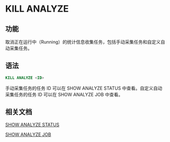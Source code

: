 # KILL ANALYZE

## 功能

取消正在运行中（Running）的统计信息收集任务，包括手动采集任务和自定义自动采集任务。

## 语法

```SQL
KILL ANALYZE <ID>
```

手动采集任务的任务 ID 可以在 SHOW ANALYZE STATUS 中查看。自定义自动采集任务的任务 ID 可以在 SHOW ANALYZE JOB 中查看。

## 相关文档

[SHOW ANALYZE STATUS](../data-definition/SHOW%20ANALYZE%20STATUS.md)

[SHOW ANALYZE JOB](../data-definition/SHOW%20ANALYZE%20JOB.md)
